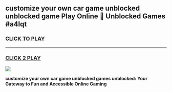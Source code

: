 
## customize your own car game unblocked unblocked game Play Online 👋 Unblocked Games #a4lqt
<h3>
<a href="https://premium.freeplayer.one?title=customize_your_own_car_game_unblocked&ref=21F">CLICK TO PLAY</a></h3>
<hr>

<h3>
<a href="https://premium.freeplayer.one?title=customize_your_own_car_game_unblocked&ref=21F">CLICK 2 PLAY</a>
  
</h3>

<a href="https://premium.freeplayer.one?title=customize_your_own_car_game_unblocked&ref=21F/"><img src="https://clearcache.store/games.png"></a>


**customize your own car game unblocked games unblocked: Your Gateway to Fun and Accessible Online Gaming**
